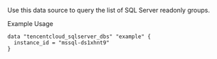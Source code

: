 Use this data source to query the list of SQL Server readonly groups.

Example Usage

```hcl
data "tencentcloud_sqlserver_dbs" "example" {
  instance_id = "mssql-ds1xhnt9"
}
```